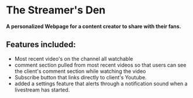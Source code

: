 # The Streamer's Den

**A personalized Webpage for a content creator to share with their fans.**

## Features included:
- Most recent video's on the channel all watchable
- comment section pulled from most recent videos so that users can see the client's comment section while watching the video
- Subscribe button that links directly to client's Youtube.
- added a settings feature that alerts through a notification sound when a livestream has started.